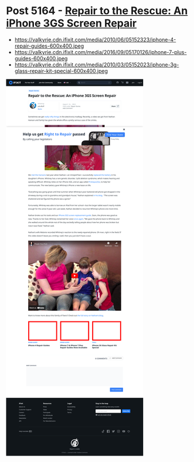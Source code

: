 # Post 5164 - [Repair to the Rescue: An iPhone 3GS Screen Repair](https://www.ifixit.com/News/5164/repair-to-the-rescue)

- https://valkyrie.cdn.ifixit.com/media/2010/06/05152323/iphone-4-repair-guides-600x400.jpeg
- https://valkyrie.cdn.ifixit.com/media/2016/09/05170126/iphone-7-plus-guides-600x400.jpeg
- https://valkyrie.cdn.ifixit.com/media/2010/03/05152023/iphone-3g-glass-repair-kit-special-600x400.jpeg

![screencap](screenshots/b5e62c61-271f-4622-9b54-1996051799f8.png)
